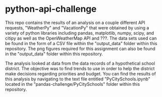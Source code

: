 # python-api-challenge

This repo contains the results of an analysis on a couple different API requests, "WeatherPy" and "VacationPy" that were obtained by using a variety of python libraries including pandas, matplotlib, numpy, scipy, and citipy as well as the OpenWeatherMap API and ???. The data sets used can be found in the form of a CSV file within the "output_data" folder within this repository. The png figures required for this assignment can also be found in the "output_data" folder within this repository.

The analysis looked at data from the data records of a hypothetical school district. The objective was to find trends to use in order to help the district make decisions regarding priorities and budget. You can find the results of this analysis by navigating to the text file entitled "PyCitySchools.ipynb" located in the "pandas-challenge/PyCitySchools" folder within this repository.
